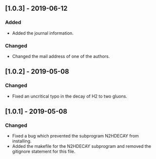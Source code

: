 ## [1.0.3] - 2019-06-12
### Added
- Added the journal information.
### Changed
-  Changed the mail address of one of the authors.

## [1.0.2] - 2019-05-08
### Changed
- Fixed an uncritical typo in the decay of H2 to two gluons.

## [1.0.1] - 2019-05-08
### Changed
- Fixed a bug which prevented the subprogram N2HDECAY from installing.
- Added the makefile for the N2HDECAY subprogram and removed the gitignore statement for this file.